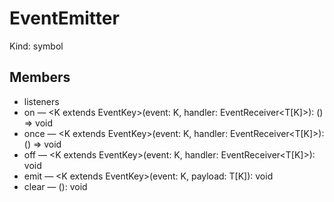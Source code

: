 # EventEmitter

Kind: symbol

## Members

- listeners
- on — <K extends EventKey<T>>(event: K, handler: EventReceiver<T[K]>): () => void
- once — <K extends EventKey<T>>(event: K, handler: EventReceiver<T[K]>): () => void
- off — <K extends EventKey<T>>(event: K, handler: EventReceiver<T[K]>): void
- emit — <K extends EventKey<T>>(event: K, payload: T[K]): void
- clear — (): void
